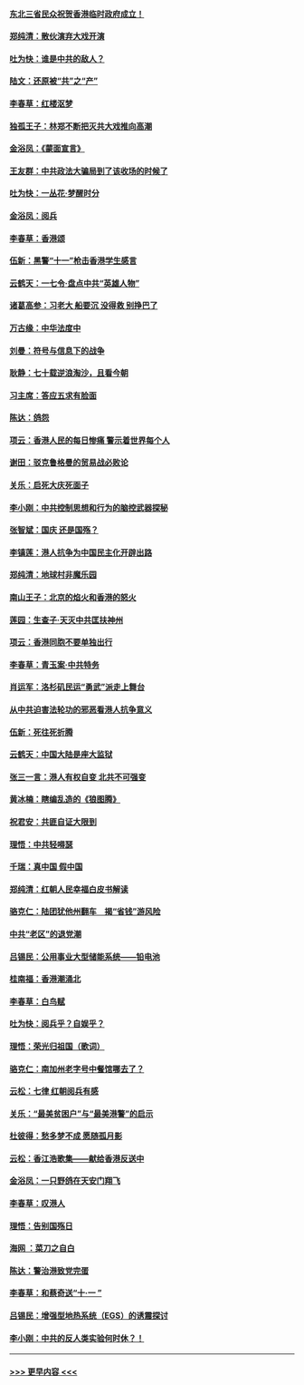 #### [东北三省民众祝贺香港临时政府成立！](../pages/nsc993/n11571215.md?t=10060844) 
#### [郑纯清：散伙演弃大戏开演](../pages/nsc993/n11570826.md?t=10060844) 
#### [吐为快：谁是中共的敌人？](../pages/nsc993/n11570817.md?t=10060844) 
#### [陆文：还原被“共”之“产”](../pages/nsc993/n11570798.md?t=10060844) 
#### [李春草：红楼沤梦](../pages/nsc993/n11569673.md?t=10060844) 
#### [独孤王子：林郑不断把灭共大戏推向高潮](../pages/nsc993/n11569381.md?t=10060844) 
#### [金浴凤：《蒙面宣言》](../pages/nsc993/n11569368.md?t=10060844) 
#### [王友群：中共政法大骗局到了该收场的时候了](../pages/nsc993/n11568940.md?t=10060844) 
#### [吐为快：一丛花‧梦醒时分](../pages/nsc993/n11567491.md?t=10060844) 
#### [金浴凤：阅兵](../pages/nsc993/n11567454.md?t=10060844) 
#### [李春草：香港颂](../pages/nsc993/n11567444.md?t=10060844) 
#### [伍新：黑警“十一”枪击香港学生感言](../pages/nsc993/n11567426.md?t=10060844) 
#### [云鹤天：一七令‧盘点中共“英雄人物”](../pages/nsc993/n11567091.md?t=10060844) 
#### [诸葛高参：习老大 船要沉 没得救 别挣巴了](../pages/nsc993/n11566976.md?t=10060844) 
#### [万古缘：中华法度中](../pages/nsc993/n11566726.md?t=10060844) 
#### [刘曼：符号与信息下的战争](../pages/nsc993/n11564655.md?t=10060844) 
#### [耿静：七十载逆浪淘沙，且看今朝](../pages/nsc993/n11564520.md?t=10060844) 
#### [习主席：答应五求有脸面](../pages/nsc993/n11563953.md?t=10060844) 
#### [陈达：鸽怨](../pages/nsc993/n11561879.md?t=10060844) 
#### [项云：香港人民的每日惨痛  警示着世界每个人](../pages/nsc993/n11559273.md?t=10060844) 
#### [谢田：驳克鲁格曼的贸易战必败论](../pages/nsc993/n11555840.md?t=10060844) 
#### [关乐：启死大庆死面子](../pages/nsc993/n11556823.md?t=10060844) 
#### [李小刚：中共控制思想和行为的脑控武器探秘](../pages/nsc993/n11556776.md?t=10060844) 
#### [张智斌：国庆  还是国殇？](../pages/nsc993/n11556617.md?t=10060844) 
#### [李镇莲：港人抗争为中国民主化开辟出路](../pages/nsc993/n11556570.md?t=10060844) 
#### [郑纯清：地球村非魔乐园](../pages/nsc993/n11555415.md?t=10060844) 
#### [南山王子：北京的焰火和香港的怒火](../pages/nsc993/n11555318.md?t=10060844) 
#### [莲园：生查子·天灭中共匡扶神州](../pages/nsc993/n11555302.md?t=10060844) 
#### [项云：香港同胞不要单独出行](../pages/nsc993/n11555276.md?t=10060844) 
#### [李春草：青玉案‧中共特务](../pages/nsc993/n11552356.md?t=10060844) 
#### [肖运军：洛杉矶民运“勇武”派走上舞台](../pages/nsc993/n11551595.md?t=10060844) 
#### [从中共迫害法轮功的邪恶看港人抗争意义](../pages/nsc993/n11540858.md?t=10060844) 
#### [伍新：死往死折腾](../pages/nsc993/n11550174.md?t=10060844) 
#### [云鹤天：中国大陆是座大监狱](../pages/nsc993/n11550155.md?t=10060844) 
#### [张三一言：港人有权自变 北共不可强变](../pages/nsc993/n11550132.md?t=10060844) 
#### [黄冰楠：瞎编乱造的《狼图腾》](../pages/nsc993/n11550082.md?t=10060844) 
#### [祝君安：共匪自证大限到](../pages/nsc993/n11550041.md?t=10060844) 
#### [理悟：中共轻嘚瑟](../pages/nsc993/n11547978.md?t=10060844) 
#### [千瑞：真中国 假中国](../pages/nsc993/n11547865.md?t=10060844) 
#### [郑纯清：红朝人民幸福白皮书解读](../pages/nsc993/n11547499.md?t=10060844) 
#### [骆克仁：陆团犹他州翻车　揭“省钱”游风险](../pages/nsc993/n11546977.md?t=10060844) 
#### [中共“老区”的退党潮](../pages/nsc993/n11545995.md?t=10060844) 
#### [吕锡民：公用事业大型储能系统——铅电池](../pages/nsc993/n11545701.md?t=10060844) 
#### [桂南福：香港潮涌北](../pages/nsc993/n11545682.md?t=10060844) 
#### [李春草：白鸟赋](../pages/nsc993/n11545663.md?t=10060844) 
#### [吐为快：阅兵乎？自娱乎？](../pages/nsc993/n11545625.md?t=10060844) 
#### [理悟：荣光归祖国（歌词）](../pages/nsc993/n11545616.md?t=10060844) 
#### [骆克仁：南加州老字号中餐馆哪去了？](../pages/nsc993/n11545120.md?t=10060844) 
#### [云松：七律 红朝阅兵有感](../pages/nsc993/n11542394.md?t=10060844) 
#### [关乐：“最美贫困户”与“最美港警”的启示](../pages/nsc993/n11542252.md?t=10060844) 
#### [杜彼得：愁多梦不成 愿随孤月影](../pages/nsc993/n11540296.md?t=10060844) 
#### [云松：香江浩歌集——献给香港反送中](../pages/nsc993/n11540149.md?t=10060844) 
#### [金浴凤：一只野鸽在天安门翔飞](../pages/nsc993/n11540280.md?t=10060844) 
#### [李春草：叹港人](../pages/nsc993/n11540119.md?t=10060844) 
#### [理悟：告别国殇日](../pages/nsc993/n11539610.md?t=10060844) 
#### [海网 ：菜刀之自白](../pages/nsc993/n11539597.md?t=10060844) 
#### [陈达：警治港致党完蛋](../pages/nsc993/n11538127.md?t=10060844) 
#### [李春草：和蔡奇送“十·一 ”](../pages/nsc993/n11537810.md?t=10060844) 
#### [吕锡民：增强型地热系统（EGS）的诱震探讨](../pages/nsc993/n11537765.md?t=10060844) 
#### [李小刚：中共的反人类实验何时休？！](../pages/nsc993/n11537669.md?t=10060844) 

----
#### [ >>> 更早内容 <<< ](../indexes/nsc993-earlier.md)
